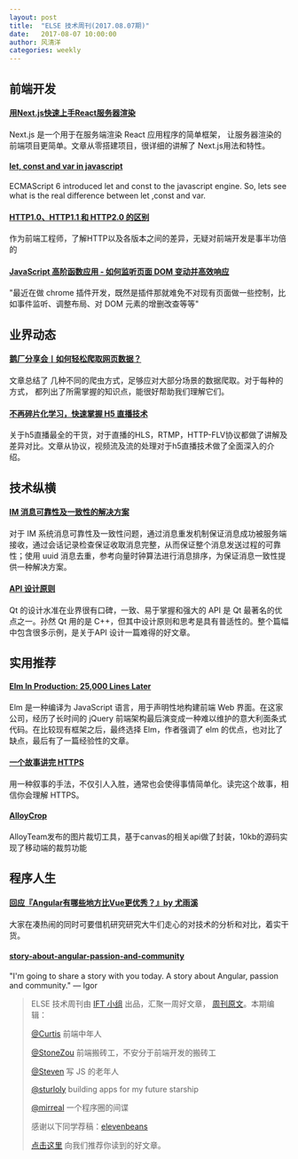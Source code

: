 ```yaml
---
layout: post
title:  "ELSE 技术周刊(2017.08.07期)"
date:   2017-08-07 10:00:00
author: 风清洋
categories: weekly
---
```


## 前端开发 

#### [用Next.js快速上手React服务器渲染](http://mp.weixin.qq.com/s/JL_33s6Si05V1Whe8mYCdw?utm_source=tuicool&utm_medium=referral)
Next.js 是一个用于在服务端渲染 React 应用程序的简单框架， 让服务器渲染的前端项目更简单。文章从零搭建项目，很详细的讲解了 Next.js用法和特性。

#### [let, const and var in javascript](https://arjunjs.wordpress.com/2017/08/06/let-const-and-var-in-javascript/)
ECMAScript 6 introduced let and const to the javascript engine. So, lets see what is the real difference between let ,const and var. 

#### [HTTP1.0、HTTP1.1 和 HTTP2.0 的区别](https://mp.weixin.qq.com/s/GICbiyJpINrHZ41u_4zT-A)
作为前端工程师，了解HTTP以及各版本之间的差异，无疑对前端开发是事半功倍的

#### [JavaScript 高阶函数应用 - 如何监听页面 DOM 变动并高效响应](https://github.com/hijiangtao/hijiangtao.github.io/blob/master/_posts/2017-08-03-How-to-Manipulate-DOM-Effectively.md)
"最近在做 chrome 插件开发，既然是插件那就难免不对现有页面做一些控制，比如事件监听、调整布局、对 DOM 元素的增删改查等等"

## 业界动态

#### [鹅厂分享会丨如何轻松爬取网页数据？](http://mp.weixin.qq.com/s/gPw-Dc-MxlssyVu3jub5vA)
文章总结了 几种不同的爬虫方式，足够应对大部分场景的数据爬取。对于每种的方式， 都列出了所需掌握的知识点，能很好帮助我们理解它们。

#### [不再碎片化学习，快速掌握 H5 直播技术](https://segmentfault.com/a/1190000010440054)

关于h5直播最全的干货，对于直播的HLS，RTMP，HTTP-FLV协议都做了讲解及差异对比。文章从协议，视频流及流的处理对于h5直播技术做了全面深入的介绍。

## 技术纵横

#### [IM 消息可靠性及一致性的解决方案](https://zhuanlan.zhihu.com/p/28207083)
对于 IM 系统消息可靠性及一致性问题，通过消息重发机制保证消息成功被服务端接收，通过会话记录检查保证收取消息完整，从而保证整个消息发送过程的可靠性；使用 uuid 消息去重，参考向量时钟算法进行消息排序，为保证消息一致性提供一种解决方案。

#### [API 设计原则](http://coolshell.cn/articles/18024.html)

Qt 的设计水准在业界很有口碑，一致、易于掌握和强大的 API 是 Qt 最著名的优点之一。孙然 Qt 用的是 C++，但其中设计原则和思考是具有普适性的。整个篇幅中包含很多示例，是关于API 设计一篇难得的好文章。

## 实用推荐

#### [Elm In Production: 25,000 Lines Later](https://charukiewi.cz/posts/elm/)

Elm 是一种编译为 JavaScript 语言，用于声明性地构建前端 Web 界面。在这家公司，经历了长时间的 jQuery 前端架构最后演变成一种难以维护的意大利面条式代码。在比较现有框架之后，最终选择 Elm，作者强调了 elm 的优点，也对比了缺点，最后有了一篇经验性的文章。

#### [一个故事讲完 HTTPS](https://mp.weixin.qq.com/s/StqqafHePlBkWAPQZg3NrA)

用一种叙事的手法，不仅引人入胜，通常也会使得事情简单化。读完这个故事，相信你会理解 HTTPS。

#### [AlloyCrop](https://github.com/AlloyTeam/AlloyCrop)

AlloyTeam发布的图片裁切工具，基于canvas的相关api做了封装，10kb的源码实现了移动端的裁剪功能

## 程序人生

#### [回应『Angular有哪些地方比Vue更优秀？』by 尤雨溪](https://zhuanlan.zhihu.com/p/28284087)

大家在凑热闹的同时可要借机研究研究大牛们走心的对技术的分析和对比，着实干货。

#### [story-about-angular-passion-and-community](http://igorminar.github.io/story-about-angular-passion-and-community/)
"I'm going to share a story with you today. A story about Angular, passion and community."  — Igor


> ELSE 技术周刊由 [IFT 小组](https://github.com/CtripFE) 出品，汇聚一周好文章， [周刊原文](https://zhuanlan.zhihu.com/p/28350078)。本期编辑：
>
> [@Curtis](https://github.com/CurtisCBS) 前端中年人
>
> [@StoneZou](https://github.com/stoneyong) 前端搬砖工，不安分于前端开发的搬砖工
>
> [@Steven](https://github.com/StevenX911) 写 JS 的老年人
>
> [@sturloly](https://github.com/sturloly) building apps for my future starship
>
> [@mirreal](https://github.com/mirreal) 一个程序圈的间谍
>
>
> 感谢以下同学荐稿：[elevenbeans](https://github.com/elevenbeans)
>
> [点击这里](https://github.com/CtripFE/fe-weekly/issues) 向我们推荐你读到的好文章。

